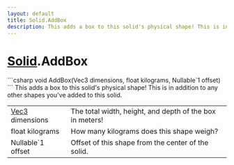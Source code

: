 ```yaml
---
layout: default
title: Solid.AddBox
description: This adds a box to this solid's physical shape! This is in addition to any other shapes you've added to this solid.
---
```

# [Solid]({{site.url}}/Pages/Reference/Solid.html).AddBox

<div class='signature' markdown='1'>
```csharp
void AddBox(Vec3 dimensions, float kilograms, Nullable`1 offset)
```
This adds a box to this solid's physical shape! This is
in addition to any other shapes you've added to this solid.
</div>

|  |  |
|--|--|
|[Vec3]({{site.url}}/Pages/Reference/Vec3.html) dimensions|The total width, height, and depth of             the box in meters!|
|float kilograms|How many kilograms does this shape weigh?|
|Nullable`1 offset|Offset of this shape from the center of the             solid.|





